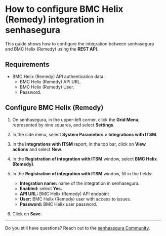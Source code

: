 # How to configure BMC Helix (Remedy) integration in senhasegura

This guide shows how to configure the integration between senhasegura and BMC Helix (Remedy) using the **REST API**. 

## Requirements

* BMC Helix (Remedy) API authentication data:  
  * BMC Helix (Remedy) API URL.  
  * BMC Helix (Remedy) User.  
  * Password.

## Configure BMC Helix (Remedy)

1. On senhasegura, in the upper-left corner, click the **Grid Menu**, represented by nine squares, and select **Settings**.  
2. In the side menu, select **System Parameters \> Integrations with ITSM.**  
3. In the **Integrations with ITSM** report, in the top bar, click on **View actions** and select **New**.  
4. In the **Registration of integration with ITSM** window, select **BMC Helix (Remedy)**.  
5. In the **Registration of integration with ITSM** window, fill in the fields:  
   * **Integration name:** name of the integration in senhasegura.  
   * **Enabled:** select **Yes.**  
   * **API URL:** BMC Helix (Remedy) API endpoint  
   * **User:** BMC Helix (Remedy) user with access to issues.  
   * **Password:** BMC Helix user password.

6. Click on **Save**.

---

Do you still have questions? Reach out to the [senhasegura Community](https://community.senhasegura.io/).